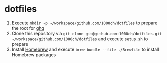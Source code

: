 # dotfiles

1. Execute `mkdir -p ~/workspace/github.com/1000ch/dotfiles` to prepare the root for [ghq](https://github.com/x-motemen/ghq)
2. Clone this repository via `git clone git@github.com:1000ch/dotfiles.git ~/workspace/github.com/1000ch/dotfiles` and execute `setup.sh` to prepare
3. Install [Homebrew](https://brew.sh/) and execute `brew bundle --file ./Brewfile` to install Homebrew packages
